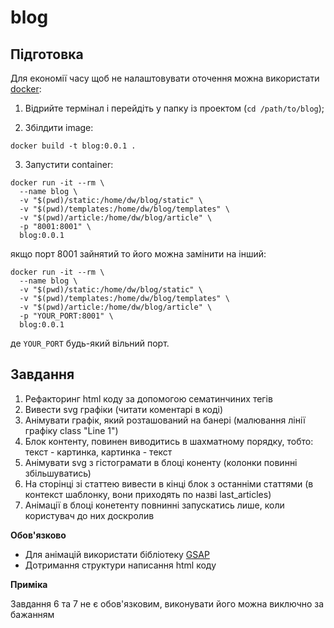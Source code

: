 # blog

## Підготовка

Для економії часу щоб не налаштовувати оточення можна використати [docker](https://docs.docker.com/desktop/install/mac-install/):

1. Відрийте термінал і перейдіть у папку із проектом (`cd /path/to/blog`);

2. Збілдити image:

```
docker build -t blog:0.0.1 .
```

3. Запустити container:

```
docker run -it --rm \
  --name blog \
  -v "$(pwd)/static:/home/dw/blog/static" \
  -v "$(pwd)/templates:/home/dw/blog/templates" \
  -v "$(pwd)/article:/home/dw/blog/article" \
  -p "8001:8001" \
  blog:0.0.1
```

якщо порт 8001 зайнятий то його можна замінити на інший:

```
docker run -it --rm \
  --name blog \
  -v "$(pwd)/static:/home/dw/blog/static" \
  -v "$(pwd)/templates:/home/dw/blog/templates" \
  -v "$(pwd)/article:/home/dw/blog/article" \
  -p "YOUR_PORT:8001" \
  blog:0.0.1
```

де `YOUR_PORT` будь-який вільний порт.

## Завдання

1. Рефакторинг html коду за допомогою сематинчиних тегів
2. Вивести svg графіки (читати коментарі в коді)
3. Анімувати графік, який розташований на банері (малювання лінії графіку class "Line 1")
4. Блок контенту, повинен виводитись в шахматному порядку, тобто: текст - картинка, картинка - текст
5. Анімувати svg з гістограмати в блоці коненту (колонки повинні збільшуватись)
6. На сторінці зі статтею вивести в кінці блок з останніми статтями (в контекст шаблонку, вони приходять по назві last_articles)
7. Анімації в блоці конетенту повнинні запускатись лише, коли користувач до них доскролив

**Обов'язково**

- Для анімацій використати бібліотеку [GSAP](https://greensock.com/gsap/)
- Дотримання структури написання html коду

**Приміка**

Завдання 6 та 7 не є обов'язковим, виконувати його можна виключно за бажанням
